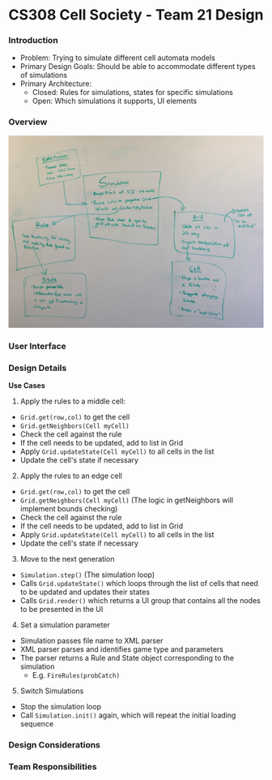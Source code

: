 CS308 Cell Society - Team 21 Design
===================

### Introduction

* Problem: Trying to simulate different cell automata models
* Primary Design Goals: Should be able to accommodate different types of simulations
* Primary Architecture:
    - Closed: Rules for simulations, states for specific simulations
    -  Open: Which simulations it supports, UI elements

### Overview

![UML](images/UML.jpg)

### User Interface

### Design Details
**Use Cases**

1. Apply the rules to a middle cell:
  * `Grid.get(row,col)` to get the cell
  * `Grid.getNeighbors(Cell myCell)`
  * Check the cell against the rule
  * If the cell needs to be updated, add to list in Grid
  * Apply `Grid.updateState(Cell myCell)` to all cells in the list
  * Update the cell's state if necessary

2. Apply the rules to an edge cell
  * `Grid.get(row,col)` to get the cell
  * `Grid.getNeighbors(Cell myCell)` (The logic in getNeighbors will implement bounds checking)
  * Check the cell against the rule
  * If the cell needs to be updated, add to list in Grid
  * Apply `Grid.updateState(Cell myCell)` to all cells in the list
  * Update the cell's state if necessary

3. Move to the next generation
  * `Simulation.step()` (The simulation loop)
  * Calls `Grid.updateState()` which loops through the list of cells that need to be updated and updates their states
  * Calls `Grid.render()` which returns a UI group that contains all the nodes to be presented in the UI

4. Set a simulation parameter
  * Simulation passes file name to XML parser
  * XML parser parses and identifies game type and parameters
  * The parser returns a Rule and State object corresponding to the simulation
    - E.g. `FireRules(probCatch)`

5. Switch Simulations
  * Stop the simulation loop
  * Call `Simulation.init()` again, which will repeat the initial loading sequence

### Design Considerations

### Team Responsibilities
